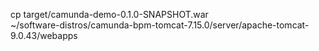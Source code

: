 
cp target/camunda-demo-0.1.0-SNAPSHOT.war \
~/software-distros/camunda-bpm-tomcat-7.15.0/server/apache-tomcat-9.0.43/webapps